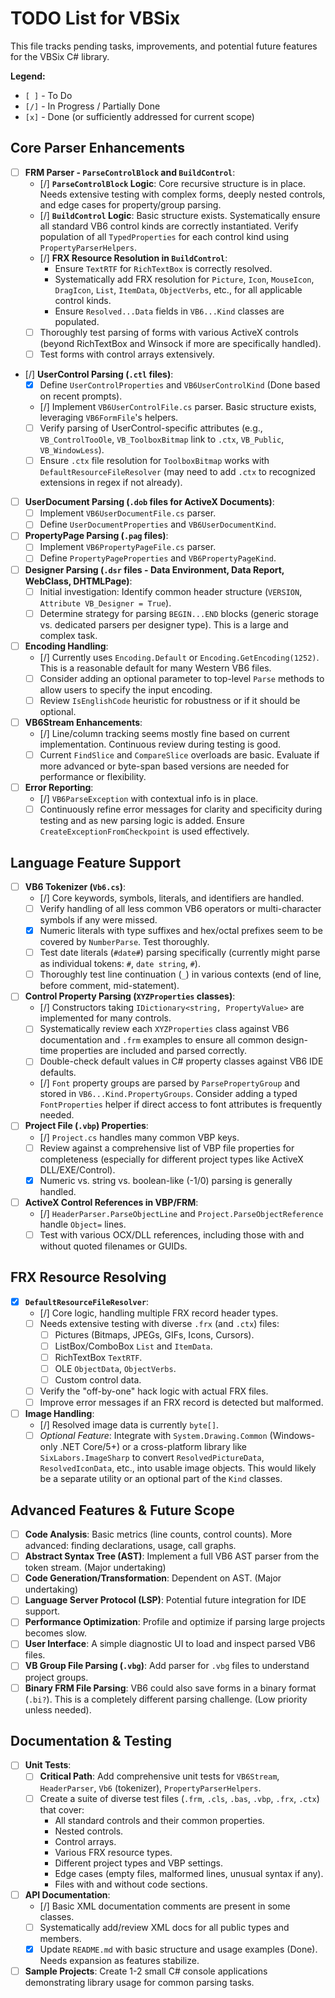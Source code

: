 # TODO List for VBSix

This file tracks pending tasks, improvements, and potential future features for the VBSix C# library.

**Legend:**
*   `[ ]` - To Do
*   `[/]` - In Progress / Partially Done
*   `[x]` - Done (or sufficiently addressed for current scope)

## Core Parser Enhancements

*   [ ] **FRM Parser - `ParseControlBlock` and `BuildControl`**:
    *   [/] **`ParseControlBlock` Logic**: Core recursive structure is in place. Needs extensive testing with complex forms, deeply nested controls, and edge cases for property/group parsing.
    *   [/] **`BuildControl` Logic**: Basic structure exists. Systematically ensure all standard VB6 control kinds are correctly instantiated. Verify population of all `TypedProperties` for each control kind using `PropertyParserHelpers`.
    *   [/] **FRX Resource Resolution in `BuildControl`**:
        *   Ensure `TextRTF` for `RichTextBox` is correctly resolved.
        *   Systematically add FRX resolution for `Picture`, `Icon`, `MouseIcon`, `DragIcon`, `List`, `ItemData`, `ObjectVerbs`, etc., for all applicable control kinds.
        *   Ensure `Resolved...Data` fields in `VB6...Kind` classes are populated.
    *   [ ] Thoroughly test parsing of forms with various ActiveX controls (beyond RichTextBox and Winsock if more are specifically handled).
    *   [ ] Test forms with control arrays extensively.
*   [/] **UserControl Parsing (`.ctl` files)**:
    *   [x] Define `UserControlProperties` and `VB6UserControlKind` (Done based on recent prompts).
    *   [/] Implement `VB6UserControlFile.cs` parser. Basic structure exists, leveraging `VB6FormFile`'s helpers.
    *   [ ] Verify parsing of UserControl-specific attributes (e.g., `VB_ControlTooOle`, `VB_ToolboxBitmap` link to `.ctx`, `VB_Public`, `VB_WindowLess`).
    *   [ ] Ensure `.ctx` file resolution for `ToolboxBitmap` works with `DefaultResourceFileResolver` (may need to add `.ctx` to recognized extensions in regex if not already).
*   [ ] **UserDocument Parsing (`.dob` files for ActiveX Documents)**:
    *   [ ] Implement `VB6UserDocumentFile.cs` parser.
    *   [ ] Define `UserDocumentProperties` and `VB6UserDocumentKind`.
*   [ ] **PropertyPage Parsing (`.pag` files)**:
    *   [ ] Implement `VB6PropertyPageFile.cs` parser.
    *   [ ] Define `PropertyPageProperties` and `VB6PropertyPageKind`.
*   [ ] **Designer Parsing (`.dsr` files - Data Environment, Data Report, WebClass, DHTMLPage)**:
    *   [ ] Initial investigation: Identify common header structure (`VERSION`, `Attribute VB_Designer = True`).
    *   [ ] Determine strategy for parsing `BEGIN...END` blocks (generic storage vs. dedicated parsers per designer type). This is a large and complex task.
*   [ ] **Encoding Handling**:
    *   [/] Currently uses `Encoding.Default` or `Encoding.GetEncoding(1252)`. This is a reasonable default for many Western VB6 files.
    *   [ ] Consider adding an optional parameter to top-level `Parse` methods to allow users to specify the input encoding.
    *   [ ] Review `IsEnglishCode` heuristic for robustness or if it should be optional.
*   [ ] **VB6Stream Enhancements**:
    *   [/] Line/column tracking seems mostly fine based on current implementation. Continuous review during testing is good.
    *   [ ] Current `FindSlice` and `CompareSlice` overloads are basic. Evaluate if more advanced or byte-span based versions are needed for performance or flexibility.
*   [ ] **Error Reporting**:
    *   [/] `VB6ParseException` with contextual info is in place.
    *   [ ] Continuously refine error messages for clarity and specificity during testing and as new parsing logic is added. Ensure `CreateExceptionFromCheckpoint` is used effectively.

## Language Feature Support

*   [ ] **VB6 Tokenizer (`Vb6.cs`)**:
    *   [/] Core keywords, symbols, literals, and identifiers are handled.
    *   [ ] Verify handling of all less common VB6 operators or multi-character symbols if any were missed.
    *   [x] Numeric literals with type suffixes and hex/octal prefixes seem to be covered by `NumberParse`. Test thoroughly.
    *   [ ] Test date literals (`#date#`) parsing specifically (currently might parse as individual tokens: `#`, `date string`, `#`).
    *   [ ] Thoroughly test line continuation (`_`) in various contexts (end of line, before comment, mid-statement).
*   [ ] **Control Property Parsing (`XYZProperties` classes)**:
    *   [/] Constructors taking `IDictionary<string, PropertyValue>` are implemented for many controls.
    *   [ ] Systematically review each `XYZProperties` class against VB6 documentation and `.frm` examples to ensure all common design-time properties are included and parsed correctly.
    *   [ ] Double-check default values in C# property classes against VB6 IDE defaults.
    *   [/] `Font` property groups are parsed by `ParsePropertyGroup` and stored in `VB6...Kind.PropertyGroups`. Consider adding a typed `FontProperties` helper if direct access to font attributes is frequently needed.
*   [ ] **Project File (`.vbp`) Properties**:
    *   [/] `Project.cs` handles many common VBP keys.
    *   [ ] Review against a comprehensive list of VBP file properties for completeness (especially for different project types like ActiveX DLL/EXE/Control).
    *   [x] Numeric vs. string vs. boolean-like (-1/0) parsing is generally handled.
*   [ ] **ActiveX Control References in VBP/FRM**:
    *   [/] `HeaderParser.ParseObjectLine` and `Project.ParseObjectReference` handle `Object=` lines.
    *   [ ] Test with various OCX/DLL references, including those with and without quoted filenames or GUIDs.

## FRX Resource Resolving

*   [x] **`DefaultResourceFileResolver`**:
    *   [/] Core logic, handling multiple FRX record header types.
    *   [ ] Needs extensive testing with diverse `.frx` (and `.ctx`) files:
        *   [ ] Pictures (Bitmaps, JPEGs, GIFs, Icons, Cursors).
        *   [ ] ListBox/ComboBox `List` and `ItemData`.
        *   [ ] RichTextBox `TextRTF`.
        *   [ ] OLE `ObjectData`, `ObjectVerbs`.
        *   [ ] Custom control data.
    *   [ ] Verify the "off-by-one" hack logic with actual FRX files.
    *   [ ] Improve error messages if an FRX record is detected but malformed.
*   [ ] **Image Handling**:
    *   [/] Resolved image data is currently `byte[]`.
    *   [ ] *Optional Feature*: Integrate with `System.Drawing.Common` (Windows-only .NET Core/5+) or a cross-platform library like `SixLabors.ImageSharp` to convert `ResolvedPictureData`, `ResolvedIconData`, etc., into usable image objects. This would likely be a separate utility or an optional part of the `Kind` classes.

## Advanced Features & Future Scope

*   [ ] **Code Analysis**: Basic metrics (line counts, control counts). More advanced: finding declarations, usage, call graphs.
*   [ ] **Abstract Syntax Tree (AST)**: Implement a full VB6 AST parser from the token stream. (Major undertaking)
*   [ ] **Code Generation/Transformation**: Dependent on AST. (Major undertaking)
*   [ ] **Language Server Protocol (LSP)**: Potential future integration for IDE support.
*   [ ] **Performance Optimization**: Profile and optimize if parsing large projects becomes slow.
*   [ ] **User Interface**: A simple diagnostic UI to load and inspect parsed VB6 files.
*   [ ] **VB Group File Parsing (`.vbg`)**: Add parser for `.vbg` files to understand project groups.
*   [ ] **Binary FRM File Parsing**: VB6 could also save forms in a binary format (`.bi?`). This is a completely different parsing challenge. (Low priority unless needed).

## Documentation & Testing

*   [ ] **Unit Tests**:
    *   [ ] **Critical Path**: Add comprehensive unit tests for `VB6Stream`, `HeaderParser`, `Vb6` (tokenizer), `PropertyParserHelpers`.
    *   [ ] Create a suite of diverse test files (`.frm`, `.cls`, `.bas`, `.vbp`, `.frx`, `.ctx`) that cover:
        *   All standard controls and their common properties.
        *   Nested controls.
        *   Control arrays.
        *   Various FRX resource types.
        *   Different project types and VBP settings.
        *   Edge cases (empty files, malformed lines, unusual syntax if any).
        *   Files with and without code sections.
*   [ ] **API Documentation**:
    *   [/] Basic XML documentation comments are present in some classes.
    *   [ ] Systematically add/review XML docs for all public types and members.
    *   [x] Update `README.md` with basic structure and usage examples (Done). Needs expansion as features stabilize.
*   [ ] **Sample Projects**: Create 1-2 small C# console applications demonstrating library usage for common parsing tasks.
